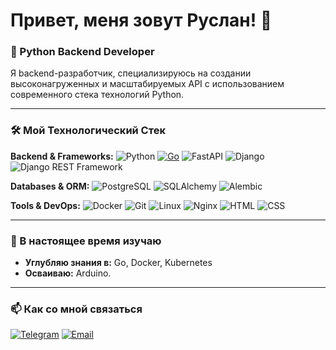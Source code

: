 # Привет, меня зовут Руслан! 👋

### 🚀 Python Backend Developer

Я backend-разработчик, специализируюсь на создании высоконагруженных и масштабируемых API с использованием современного стека технологий Python.

---

### 🛠️ Мой Технологический Стек

**Backend & Frameworks:**
![Python](https://img.shields.io/badge/Python-3776AB?style=for-the-badge&logo=python&logoColor=white)
[![Go](https://img.shields.io/badge/Go-00ADD8?logo=go&logoColor=white)](https://golang.org)
![FastAPI](https://img.shields.io/badge/FastAPI-005571?style=for-the-badge&logo=fastapi)
![Django](https://img.shields.io/badge/Django-092E20?style=for-the-badge&logo=django&logoColor=white)
![Django REST Framework](https://img.shields.io/badge/DRF-red?style=for-the-badge&logo=django&logoColor=white)

**Databases & ORM:**
![PostgreSQL](https://img.shields.io/badge/PostgreSQL-316192?style=for-the-badge&logo=postgresql&logoColor=white)
![SQLAlchemy](https://img.shields.io/badge/SQLAlchemy-orange?style=for-the-badge)
![Alembic](https://img.shields.io/badge/Alembic-000?style=for-the-badge)

**Tools & DevOps:**
![Docker](https://img.shields.io/badge/Docker-2496ED?style=for-the-badge&logo=docker&logoColor=white)
![Git](https://img.shields.io/badge/Git-F05032?style=for-the-badge&logo=git&logoColor=white)
![Linux](https://img.shields.io/badge/Linux-FCC624?style=for-the-badge&logo=linux&logoColor=black)
![Nginx](https://img.shields.io/badge/Nginx-009639?style=for-the-badge&logo=nginx&logoColor=white)
![HTML](https://img.shields.io/badge/HTML5-E34F26?style=for-the-badge&logo=html5&logoColor=white)
![CSS](https://img.shields.io/badge/CSS3-1572B6?style=for-the-badge&logo=css3&logoColor=white)

---

### 🎯 В настоящее время изучаю

* **Углубляю знания в:** Go, Docker, Kubernetes
* **Осваиваю:** Arduino.

---

### 📫 Как со мной связаться

[![Telegram](https://img.shields.io/badge/Telegram-2CA5E0?style=for-the-badge&logo=telegram&logoColor=white)](https://t.me/the_synt3x)
[![Email](https://img.shields.io/badge/Email-D14836?style=for-the-badge&logo=gmail&logoColor=white)](https://gaurgievrusla89@gmail.com)
